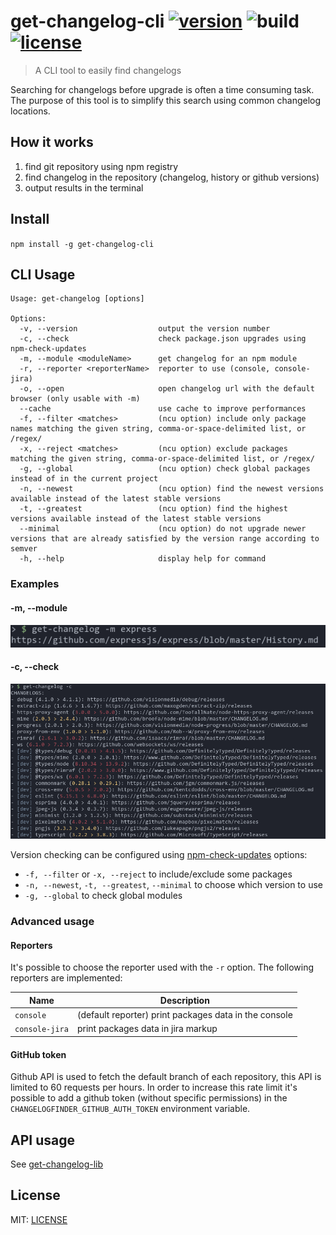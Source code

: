 # get-changelog-cli [![version](https://img.shields.io/npm/v/get-changelog-cli?style=flat-square)](https://www.npmjs.com/package/get-changelog-cli) ![build](https://img.shields.io/github/workflow/status/Clement134/get-changelog/Node.js%20CI?style=flat-square) [![license](https://img.shields.io/npm/l/get-changelog-cli?style=flat-square)](/LICENSE)

> A CLI tool to easily find changelogs

Searching for changelogs before upgrade is often a time consuming task. The purpose of this tool is to simplify this search using common changelog locations.

## How it works

1. find git repository using npm registry
2. find changelog in the repository (changelog, history or github versions)
3. output results in the terminal

## Install

`npm install -g get-changelog-cli`

## CLI Usage

```
Usage: get-changelog [options]

Options:
  -v, --version                  output the version number
  -c, --check                    check package.json upgrades using npm-check-updates
  -m, --module <moduleName>      get changelog for an npm module
  -r, --reporter <reporterName>  reporter to use (console, console-jira)
  -o, --open                     open changelog url with the default browser (only usable with -m)
  --cache                        use cache to improve performances
  -f, --filter <matches>         (ncu option) include only package names matching the given string, comma-or-space-delimited list, or /regex/
  -x, --reject <matches>         (ncu option) exclude packages matching the given string, comma-or-space-delimited list, or /regex/
  -g, --global                   (ncu option) check global packages instead of in the current project
  -n, --newest                   (ncu option) find the newest versions available instead of the latest stable versions
  -t, --greatest                 (ncu option) find the highest versions available instead of the latest stable versions
  --minimal                      (ncu option) do not upgrade newer versions that are already satisfied by the version range according to semver
  -h, --help                     display help for command
```

### Examples

#### -m, --module

![Module example](/images/module-example.png)

#### -c, --check

![Check example](/images/check-example.png)

Version checking can be configured using [npm-check-updates](https://github.com/raineorshine/npm-check-updates) options:

-   `-f, --filter` or `-x, --reject` to include/exclude some packages
-   `-n, --newest`, `-t, --greatest`, `--minimal` to choose which version to use
-   `-g, --global` to check global modules

### Advanced usage

#### Reporters

It's possible to choose the reporter used with the `-r` option.
The following reporters are implemented:

| Name           | Description                                           |
| -------------- | ----------------------------------------------------- |
| `console`      | (default reporter) print packages data in the console |
| `console-jira` | print packages data in jira markup                    |

#### GitHub token

Github API is used to fetch the default branch of each repository, this API is limited to 60 requests per hours. In order to increase this rate limit it's possible to add a github token (without specific permissions) in the `CHANGELOGFINDER_GITHUB_AUTH_TOKEN` environment variable.

## API usage

See [get-changelog-lib](https://www.npmjs.com/package/get-changelog-lib)

## License

MIT: [LICENSE](/LICENSE)
